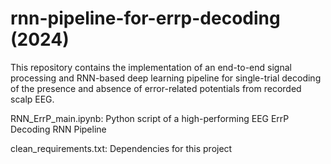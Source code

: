 # rnn-pipeline-for-errp-decoding (2024)
This repository contains the implementation of an end-to-end signal processing and RNN-based deep learning pipeline for single-trial decoding of the presence and absence of error-related potentials from recorded scalp EEG. 

RNN_ErrP_main.ipynb: Python script of a high-performing EEG ErrP Decoding RNN Pipeline

clean_requirements.txt: Dependencies for this project

